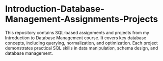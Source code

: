# Introduction-Database-Management-Assignments-Projects
This repository contains SQL-based assignments and projects from my Introduction to Database Management course. It covers key database concepts, including querying, normalization, and optimization. Each project demonstrates practical SQL skills in data manipulation, schema design, and database management.
